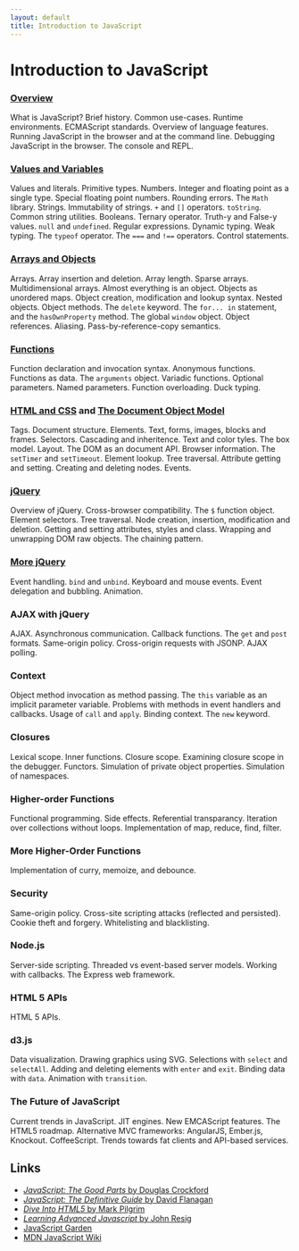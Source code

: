 ```yaml
---
layout: default
title: Introduction to JavaScript
---
```


Introduction to JavaScript
===================================

### [Overview](overview.html)

What is JavaScript? Brief history. Common use-cases. Runtime environments. ECMAScript standards. Overview of language features. Running JavaScript in the browser and at the command line. Debugging JavaScript in the browser. The console and REPL.

### [Values and Variables](values-and-variables.html)

Values and literals. Primitive types. Numbers. Integer and floating point as a single type. Special floating point numbers. Rounding errors. The `Math` library. Strings. Immutability of strings. `+` and `[]` operators. `toString`. Common string utilities. Booleans. Ternary operator. Truth-y and False-y values. `null` and `undefined`. Regular expressions. Dynamic typing. Weak typing. The `typeof` operator. The `===` and `!==` operators. Control statements.

### [Arrays and Objects](arrays-and-objects.html)

Arrays. Array insertion and deletion. Array length. Sparse arrays. Multidimensional arrays. Almost everything is an object. Objects as unordered maps. Object creation, modification and lookup syntax. Nested objects. Object methods. The `delete` keyword. The `for... in` statement, and the `hasOwnProperty` method. The global `window` object. Object references. Aliasing. Pass-by-reference-copy semantics.

### [Functions](functions.html)

Function declaration and invocation syntax. Anonymous functions. Functions as data. The `arguments` object. Variadic functions. Optional parameters. Named parameters. Function overloading. Duck typing.

### [HTML and CSS](html-and-css.html) and [The Document Object Model](dom.html)

Tags. Document structure. Elements. Text, forms, images, blocks and frames. Selectors. Cascading and inheritence. Text and color tyles. The box model. Layout. The DOM as an document API. Browser information. The `setTimer` and `setTimeout`. Element lookup. Tree traversal. Attribute getting and setting. Creating and deleting nodes. Events.

### [jQuery](jquery.html)

Overview of jQuery. Cross-browser compatibility. The `$` function object. Element selectors. Tree traversal. Node creation, insertion, modification and deletion. Getting and setting attributes, styles and class. Wrapping and unwrapping DOM raw objects. The chaining pattern.

### [More jQuery](more-jquery.html)

Event handling. `bind` and `unbind`. Keyboard and mouse events. Event delegation and bubbling. Animation.

### AJAX with jQuery

AJAX. Asynchronous communication. Callback functions. The `get` and `post` formats. Same-origin policy. Cross-origin requests with JSONP. AJAX polling.

### Context

Object method invocation as method passing. The `this` variable as an implicit parameter variable. Problems with methods in event handlers and callbacks. Usage of `call` and `apply`. Binding context. The `new` keyword.

### Closures

Lexical scope. Inner functions. Closure scope. Examining closure scope in the debugger. Functors. Simulation of private object properties. Simulation of namespaces.

### Higher-order Functions

Functional programming. Side effects. Referential transparancy. Iteration over collections without loops. Implementation of map, reduce, find, filter.

### More Higher-Order Functions

Implementation of curry, memoize, and debounce.

### Security

Same-origin policy. Cross-site scripting attacks (reflected and persisted). Cookie theft and forgery. Whitelisting and blacklisting.

### Node.js

Server-side scripting. Threaded vs event-based server models. Working with callbacks. The Express web framework.

### HTML 5 APIs

HTML 5 APIs.

### d3.js

Data visualization. Drawing graphics using SVG. Selections with `select` and `selectAll`. Adding and deleting elements with `enter` and `exit`. Binding data with `data`. Animation with `transition`.

### The Future of JavaScript

Current trends in JavaScript. JIT engines. New EMCAScript features. The HTML5 roadmap. Alternative MVC frameworks: AngularJS, Ember.js, Knockout. CoffeeScript. Trends towards fat clients and API-based services.

Links
----------
- [*JavaScript: The Good Parts* by Douglas Crockford](http://proquest.safaribooksonline.com/book/programming/javascript/9780596517748)
- [*JavaScript: The Definitive Guide* by David Flanagan](http://proquest.safaribooksonline.com/book/programming/javascript/9781449393854)
- [*Dive Into HTML5* by Mark Pilgrim](http://diveintohtml5.info/)
- [*Learning Advanced Javascript* by John Resig](http://ejohn.org/apps/learn/)
- [JavaScript Garden](http://bonsaiden.github.com/JavaScript-Garden/)
- [MDN JavaScript Wiki](https://developer.mozilla.org/en-US/docs/JavaScript)
